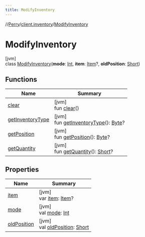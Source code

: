 ```yaml
---
title: ModifyInventory
---
```

//[Perry](../../../index.html)/[client.inventory](../index.html)/[ModifyInventory](index.html)



# ModifyInventory



[jvm]\
class [ModifyInventory](index.html)(**mode**: [Int](https://kotlinlang.org/api/latest/jvm/stdlib/kotlin/-int/index.html), **item**: [Item](../-item/index.html)?, **oldPosition**: [Short](https://kotlinlang.org/api/latest/jvm/stdlib/kotlin/-short/index.html))



## Functions


| Name | Summary |
|---|---|
| [clear](clear.html) | [jvm]<br>fun [clear](clear.html)() |
| [getInventoryType](get-inventory-type.html) | [jvm]<br>fun [getInventoryType](get-inventory-type.html)(): [Byte](https://kotlinlang.org/api/latest/jvm/stdlib/kotlin/-byte/index.html)? |
| [getPosition](get-position.html) | [jvm]<br>fun [getPosition](get-position.html)(): [Byte](https://kotlinlang.org/api/latest/jvm/stdlib/kotlin/-byte/index.html)? |
| [getQuantity](get-quantity.html) | [jvm]<br>fun [getQuantity](get-quantity.html)(): [Short](https://kotlinlang.org/api/latest/jvm/stdlib/kotlin/-short/index.html)? |


## Properties


| Name | Summary |
|---|---|
| [item](item.html) | [jvm]<br>var [item](item.html): [Item](../-item/index.html)? |
| [mode](mode.html) | [jvm]<br>val [mode](mode.html): [Int](https://kotlinlang.org/api/latest/jvm/stdlib/kotlin/-int/index.html) |
| [oldPosition](old-position.html) | [jvm]<br>val [oldPosition](old-position.html): [Short](https://kotlinlang.org/api/latest/jvm/stdlib/kotlin/-short/index.html) |

